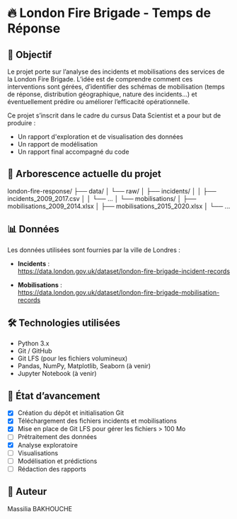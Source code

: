 # 🔥 London Fire Brigade - Temps de Réponse

## 🎯 Objectif
Le projet porte sur l’analyse des incidents et mobilisations des services de la London Fire Brigade.
L’idée est de comprendre comment ces interventions sont gérées, d’identifier des schémas de mobilisation (temps de réponse, distribution géographique, nature des incidents...) et éventuellement prédire ou améliorer l’efficacité opérationnelle.

Ce projet s’inscrit dans le cadre du cursus Data Scientist et a pour but de produire :
- Un rapport d'exploration et de visualisation des données
- Un rapport de modélisation
- Un rapport final accompagné du code

## 📁 Arborescence actuelle du projet

london-fire-response/
├── data/
│ └── raw/
│ ├── incidents/
│ │ ├── incidents_2009_2017.csv
│ │ └── ...
│ └── mobilisations/
│ ├── mobilisations_2009_2014.xlsx
│ ├── mobilisations_2015_2020.xlsx
│ └── ...

## 📊 Données

Les données utilisées sont fournies par la ville de Londres :

- **Incidents** :  
  https://data.london.gov.uk/dataset/london-fire-brigade-incident-records

- **Mobilisations** :  
  https://data.london.gov.uk/dataset/london-fire-brigade-mobilisation-records

## 🛠 Technologies utilisées

- Python 3.x
- Git / GitHub
- Git LFS (pour les fichiers volumineux)
- Pandas, NumPy, Matplotlib, Seaborn (à venir)
- Jupyter Notebook (à venir)

## 🚧 État d’avancement

- [x] Création du dépôt et initialisation Git
- [x] Téléchargement des fichiers incidents et mobilisations
- [x] Mise en place de Git LFS pour gérer les fichiers > 100 Mo
- [ ] Prétraitement des données
- [x] Analyse exploratoire 
- [ ] Visualisations
- [ ] Modélisation et prédictions
- [ ] Rédaction des rapports

## 📌 Auteur

Massilia BAKHOUCHE 
